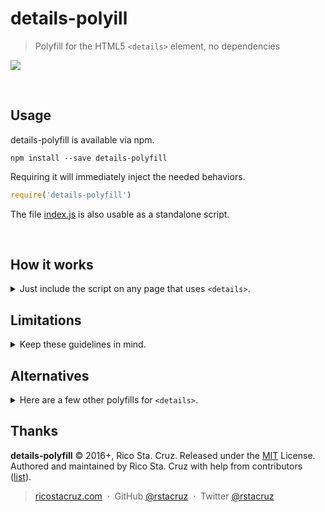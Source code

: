 # details-polyill

> Polyfill for the HTML5 `<details>` element, no dependencies

![](docs/images/details-polyfill.gif)

<br>

Usage
-----

details-polyfill is available via npm.

```
npm install --save details-polyfill
```

Requiring it will immediately inject the needed behaviors.

```js
require('details-polyfill')
```

The file [index.js](index.js) is also usable as a standalone script.

<br>

How it works
------------

<details>
<summary>Just include the script on any page that uses <code>&lt;details&gt;</code>.</summary>

In case the browser doesn't support `<details>`, it adds the following behaviors:

  - When clicking `details > summary`, it toggles the `open` attribute in `details`.

It also adds these CSS styles:

  - `summary:before` is styled with a disclosure triangle.
  - `details:not([open]) > :not(summary)` elements are hidden. (that is: all children of closed `details`, except `summary`)
  - The `<html>` element gets the `no-details` class.
 
</details>

Limitations
-----------

<details>
<summary>Keep these guidelines in mind.</summary>

#### No loose text

The `<details>` element must not have loose text inside it. Everything inside it should be in elements.

```html
<!-- ✗ This will NOT work -->
<details>
  <summary>More info...</summary>
  No info available.
</details>
```

```html
<!-- ✓ But this will -->
<details>
  <summary>More info...</summary>
  <span>No info available.</span>
</details>
```

#### Don't style summary::before
...unless it's for a disclosure triangle. This library uses `summary::before` to create a default triangle.

#### Summary as first child
The `summary` element must also be the first child of the `details` element. Browsers supporting the `details` element natively will hoist `summary` elements up, but details-polyfill.js won't.

#### JavaScript `el.open = true`
...will not work like how you think it does. You also need to do `.setAttribute('open', 'open')` or `.removeAttribute('open')`.

</details>


Alternatives
------------

<details>
<summary>Here are a few other polyfills for <code>&lt;details&gt;</code>.</summary>

I wrote this because everything else out there either depend on big libraries, or are too complicated. In contrast, `details-polyfill` has <100 lines of code, and only comes with a *.js* file.

* [better-details-polyfill](https://github.com/chemerisuk/better-details-polyfill) - depends on better-dom-boilerplate.
* [manuelbieh/Details-Polyfill](https://github.com/manuelbieh/Details-Polyfill) - depends on jQuery.
* [html5-details-jquery](https://mathiasbynens.be/notes/html5-details-jquery) - depends on jQuery.
* [jquery-deets](https://github.com/Akkuma/jquery-deets) - depends on jQuery UI.
* [Element.details](https://github.com/termi/Element.details) - supports legacy IE, but is harder to implement (has `.htc` files).
* [Complete polyfill for the HTML5 details element](https://www.smashingmagazine.com/2014/11/complete-polyfill-html5-details-element/) (smashingmagazine.com)
* [Cross browser polyfills](https://github.com/Modernizr/Modernizr/wiki/HTML5-Cross-browser-Polyfills#details-and-summary) (github.com/modernizr)

</details>

Thanks
------

**details-polyfill** © 2016+, Rico Sta. Cruz. Released under the [MIT] License.<br>
Authored and maintained by Rico Sta. Cruz with help from contributors ([list][contributors]).

> [ricostacruz.com](http://ricostacruz.com) &nbsp;&middot;&nbsp;
> GitHub [@rstacruz](https://github.com/rstacruz) &nbsp;&middot;&nbsp;
> Twitter [@rstacruz](https://twitter.com/rstacruz)

[MIT]: http://mit-license.org/
[contributors]: http://github.com/rstacruz/details-polyfill/contributors
